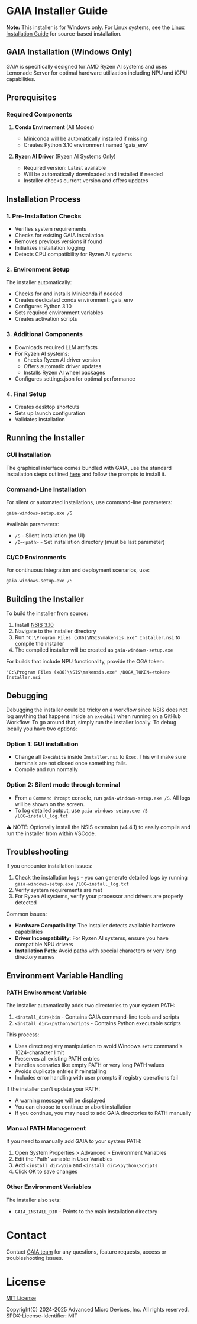 # GAIA Installer Guide

**Note:** This installer is for Windows only. For Linux systems, see the [Linux Installation Guide](../README.md#linux-installation) for source-based installation.

## GAIA Installation (Windows Only)

GAIA is specifically designed for AMD Ryzen AI systems and uses Lemonade Server for optimal hardware utilization including NPU and iGPU capabilities.

## Prerequisites

### Required Components

1. **Conda Environment** (All Modes)
   - Miniconda will be automatically installed if missing
   - Creates Python 3.10 environment named 'gaia_env'

2. **Ryzen AI Driver** (Ryzen AI Systems Only)
   - Required version: Latest available
   - Will be automatically downloaded and installed if needed
   - Installer checks current version and offers updates

## Installation Process

### 1. Pre-Installation Checks
- Verifies system requirements
- Checks for existing GAIA installation
- Removes previous versions if found
- Initializes installation logging
- Detects CPU compatibility for Ryzen AI systems

### 2. Environment Setup
The installer automatically:
- Checks for and installs Miniconda if needed
- Creates dedicated conda environment: gaia_env
- Configures Python 3.10
- Sets required environment variables
- Creates activation scripts

### 3. Additional Components

- Downloads required LLM artifacts
- For Ryzen AI systems:
  - Checks Ryzen AI driver version
  - Offers automatic driver updates
  - Installs Ryzen AI wheel packages
- Configures settings.json for optimal performance

<!-- ### 5. AMD RAUX (Beta)

![AMD RAUX Installation Option](../docs/img/raux_installer_option.png)

During installation, you can choose to install AMD RAUX (beta), AMD's new UI for interacting with AI models:
- RAUX (an Open-WebUI fork) is AMD's new UI for interacting with AI models
- Provides a chat interface similar to ChatGPT and other AI assistants
- Offers a modern, intuitive interface for conversational AI interactions
- Installed separately from the main GAIA application
- Creates its own desktop shortcut for easy access

To launch RAUX after installation:
- Click the RAUX desktop shortcut created during installation
- The application will open in your default web browser
- For technical support with RAUX, contact support@amd.com -->

### 4. Final Setup
- Creates desktop shortcuts
- Sets up launch configuration
- Validates installation

## Running the Installer

### GUI Installation
The graphical interface comes bundled with GAIA, use the standard installation steps outlined [here](../README.md#getting-started-guide) and follow the prompts to install it.

### Command-Line Installation
For silent or automated installations, use command-line parameters:

```
gaia-windows-setup.exe /S
```

Available parameters:
- `/S` - Silent installation (no UI)
- `/D=<path>` - Set installation directory (must be last parameter)

### CI/CD Environments
For continuous integration and deployment scenarios, use:

```
gaia-windows-setup.exe /S
```

## Building the Installer

To build the installer from source:
1. Install [NSIS 3.10](https://prdownloads.sourceforge.net/nsis/nsis-3.10-setup.exe?download)
2. Navigate to the installer directory
3. Run `"C:\Program Files (x86)\NSIS\makensis.exe" Installer.nsi` to compile the installer
4. The compiled installer will be created as `gaia-windows-setup.exe`

For builds that include NPU functionality, provide the OGA token:
```
"C:\Program Files (x86)\NSIS\makensis.exe" /DOGA_TOKEN=<token> Installer.nsi
```

## Debugging

Debugging the installer could be tricky on a workflow since NSIS does not log anything that happens inside an `execWait` when running on a GitHub Workflow. To go around that, simply run the installer locally. To debug locally you have two options:

### Option 1: GUI installation
* Change all `ExecWait`s inside `Installer.nsi` to `Exec`. This will make sure terminals are not closed once something fails.
* Compile and run normally

### Option 2: Silent mode through terminal
* From a `Command Prompt` console, run `gaia-windows-setup.exe /S`. All logs will be shown on the screen.
* To log detailed output, use `gaia-windows-setup.exe /S /LOG=install_log.txt`

 ⚠️ NOTE: Optionally install the NSIS extension (v4.4.1) to easily compile and run the installer from within VSCode.

## Troubleshooting

If you encounter installation issues:
1. Check the installation logs - you can generate detailed logs by running `gaia-windows-setup.exe /LOG=install_log.txt`
2. Verify system requirements are met
3. For Ryzen AI systems, verify your processor and drivers are properly detected

Common issues:
- **Hardware Compatibility**: The installer detects available hardware capabilities
- **Driver Incompatibility**: For Ryzen AI systems, ensure you have compatible NPU drivers
- **Installation Path**: Avoid paths with special characters or very long directory names

## Environment Variable Handling

### PATH Environment Variable
The installer automatically adds two directories to your system PATH:
1. `<install_dir>\bin` - Contains GAIA command-line tools and scripts
2. `<install_dir>\python\Scripts` - Contains Python executable scripts

This process:
- Uses direct registry manipulation to avoid Windows `setx` command's 1024-character limit
- Preserves all existing PATH entries
- Handles scenarios like empty PATH or very long PATH values
- Avoids duplicate entries if reinstalling
- Includes error handling with user prompts if registry operations fail

If the installer can't update your PATH:
- A warning message will be displayed
- You can choose to continue or abort installation
- If you continue, you may need to add GAIA directories to PATH manually

### Manual PATH Management
If you need to manually add GAIA to your system PATH:
1. Open System Properties > Advanced > Environment Variables
2. Edit the 'Path' variable in User Variables
3. Add `<install_dir>\bin` and `<install_dir>\python\Scripts`
4. Click OK to save changes

### Other Environment Variables
The installer also sets:
- `GAIA_INSTALL_DIR` - Points to the main installation directory

# Contact
Contact [GAIA team](mailto:gaia@amd.com) for any questions, feature requests, access or troubleshooting issues.

# License

[MIT License](../LICENSE.md)

Copyright(C) 2024-2025 Advanced Micro Devices, Inc. All rights reserved.
SPDX-License-Identifier: MIT